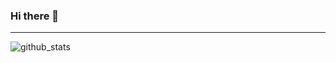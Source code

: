 ### Hi there 👋
-----------------
![github_stats](https://github-readme-stats.vercel.app/api?username=martinloesethjensen&show_icons=true)
<!--
**martinloesethjensen/martinloesethjensen** is a ✨ _special_ ✨ repository because its `README.md` (this file) appears on your GitHub profile.

Here are some ideas to get you started:

- 🔭 I’m currently working on ...
- 🌱 I’m currently learning ...
- 👯 I’m looking to collaborate on ...
- 🤔 I’m looking for help with ...
- 💬 Ask me about ...
- 📫 How to reach me: ...
- 😄 Pronouns: ...
- ⚡ Fun fact: ...
-->
